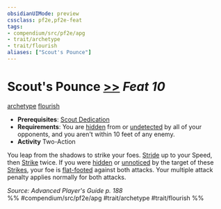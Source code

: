 ```yaml
---
obsidianUIMode: preview
cssclass: pf2e,pf2e-feat
tags:
- compendium/src/pf2e/apg
- trait/archetype
- trait/flourish
aliases: ["Scout's Pounce"]
---
```

# Scout's Pounce  [>>](/rules/core-rulebook/chapter-9-playing-the-game.md#Actions "Two-Action") *Feat 10*  
[archetype](/rules/traits/archetype.md)  [flourish](/rules/traits/flourish.md)  

- **Prerequisites**: [Scout Dedication](/compendium/feats/scout-dedication-apg.md)
- **Requirements**: You are [hidden](/rules/conditions.md#Hidden) from or [undetected](/rules/conditions.md#Undetected) by all of your opponents, and you aren't within 10 feet of any enemy.
- **Activity** Two-Action

You leap from the shadows to strike your foes. [Stride](/rules/actions/stride.md) up to your Speed, then [Strike](/rules/actions/strike.md) twice. If you were [hidden](/rules/conditions.md#Hidden) or [unnoticed](/rules/conditions.md#Unnoticed) by the target of these [Strikes](/rules/actions/strike.md), your foe is [flat-footed](/rules/conditions.md#Flat-footed) against both attacks. Your multiple attack penalty applies normally for both attacks.

*Source: Advanced Player's Guide p. 188*  
%% #compendium/src/pf2e/apg #trait/archetype #trait/flourish %%
